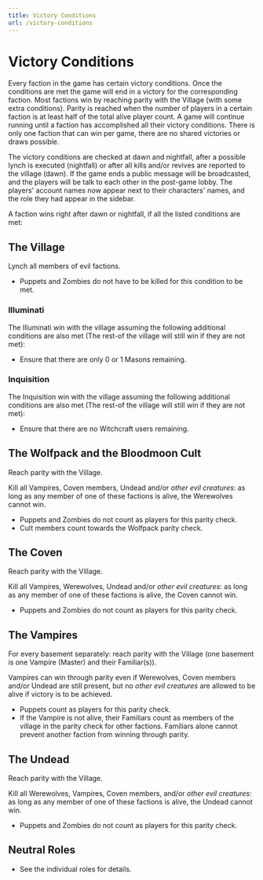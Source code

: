 ```yaml
---
title: Victory Conditions
url: /victory-conditions
---
```


# Victory Conditions

Every faction in the game has certain victory conditions. Once the conditions are met the game will end in a victory for the corresponding faction. Most factions win by reaching parity with the Village (with some extra conditions). Parity is reached when the number of players in a certain faction is at least half of the total alive player count. A game will continue running until a faction has accomplished all their victory conditions. There is only one faction that can win per game, there are no shared victories or draws possible.

The victory conditions are checked at dawn and nightfall, after a possible lynch is executed (nightfall) or after all kills and/or revives are reported to the village (dawn). If the game ends a public message will be broadcasted, and the players will be talk to each other in the post-game lobby. The players' account names now appear next to their characters' names, and the role they had appear in the sidebar.

A faction wins right after dawn or nightfall, if all the listed conditions are met:

## The Village

Lynch all members of evil factions.

- Puppets and Zombies do not have to be killed for this condition to be met.

### Illuminati

The Illuminati win with the village assuming the following additional conditions are also met (The rest-of the village will still win if they are not met):

- Ensure that there are only 0 or 1 Masons remaining.

### Inquisition

The Inquisition win with the village assuming the following additional conditions are also met (The rest-of the village will still win if they are not met):

- Ensure that there are no Witchcraft users remaining.

## The Wolfpack and the Bloodmoon Cult

Reach parity with the Village.

Kill all Vampires, Coven members, Undead and/or _other evil creatures_: as long as any member of one of these factions is alive, the Werewolves cannot win.

- Puppets and Zombies do not count as players for this parity check.
- Cult members count towards the Wolfpack parity check.

## The Coven

Reach parity with the Village.

Kill all Vampires, Werewolves, Undead and/or _other evil creatures_: as long as any member of one of these factions is alive, the Coven cannot win.

- Puppets and Zombies do not count as players for this parity check.

## The Vampires

For every basement separately: reach parity with the Village (one basement is one Vampire (Master) and their Familiar(s)).

Vampires can win through parity even if Werewolves, Coven members and/or Undead are still present, but no _other evil creatures_ are allowed to be alive if victory is to be achieved.

- Puppets count as players for this parity check.
- If the Vampire is not alive, their Familiars count as members of the village in the parity check for other factions. Familiars alone cannot prevent another faction from winning through parity.

## The Undead

Reach parity with the Village.

Kill all Werewolves, Vampires, Coven members, and/or _other evil creatures_: as long as any member of one of these factions is alive, the Undead cannot win.

- Puppets and Zombies do not count as players for this parity check.

## Neutral Roles

- See the individual roles for details.
